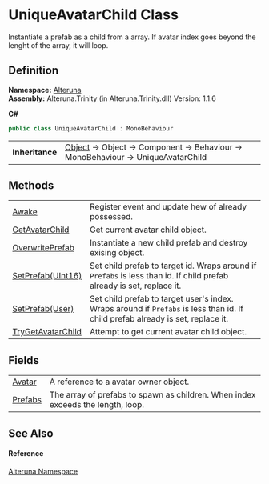 # UniqueAvatarChild Class


Instantiate a prefab as a child from a array. If avatar index goes beyond the lenght of the array, it will loop.



## Definition
**Namespace:** <a href="N_Alteruna">Alteruna</a>  
**Assembly:** Alteruna.Trinity (in Alteruna.Trinity.dll) Version: 1.1.6

**C#**
``` C#
public class UniqueAvatarChild : MonoBehaviour
```

<table><tr><td><strong>Inheritance</strong></td><td><a href="https://learn.microsoft.com/dotnet/api/system.object" target="_blank" rel="noopener noreferrer">Object</a>  →  Object  →  Component  →  Behaviour  →  MonoBehaviour  →  UniqueAvatarChild</td></tr>
</table>



## Methods
<table>
<tr>
<td><a href="M_Alteruna_UniqueAvatarChild_Awake">Awake</a></td>
<td>Register event and update hew of already possessed.</td></tr>
<tr>
<td><a href="M_Alteruna_UniqueAvatarChild_GetAvatarChild">GetAvatarChild</a></td>
<td>Get current avatar child object.</td></tr>
<tr>
<td><a href="M_Alteruna_UniqueAvatarChild_OverwritePrefab">OverwritePrefab</a></td>
<td>Instantiate a new child prefab and destroy exising object.</td></tr>
<tr>
<td><a href="M_Alteruna_UniqueAvatarChild_SetPrefab_1">SetPrefab(UInt16)</a></td>
<td>Set child prefab to target id. Wraps around if <code>Prefabs</code> is less than id. If child prefab already is set, replace it.</td></tr>
<tr>
<td><a href="M_Alteruna_UniqueAvatarChild_SetPrefab">SetPrefab(User)</a></td>
<td>Set child prefab to target user's index. Wraps around if <code>Prefabs</code> is less than id. If child prefab already is set, replace it.</td></tr>
<tr>
<td><a href="M_Alteruna_UniqueAvatarChild_TryGetAvatarChild">TryGetAvatarChild</a></td>
<td>Attempt to get current avatar child object.</td></tr>
</table>

## Fields
<table>
<tr>
<td><a href="F_Alteruna_UniqueAvatarChild_Avatar">Avatar</a></td>
<td>A reference to a avatar owner object.</td></tr>
<tr>
<td><a href="F_Alteruna_UniqueAvatarChild_Prefabs">Prefabs</a></td>
<td>The array of prefabs to spawn as children. When index exceeds the length, loop.</td></tr>
</table>

## See Also


#### Reference
<a href="N_Alteruna">Alteruna Namespace</a>  
